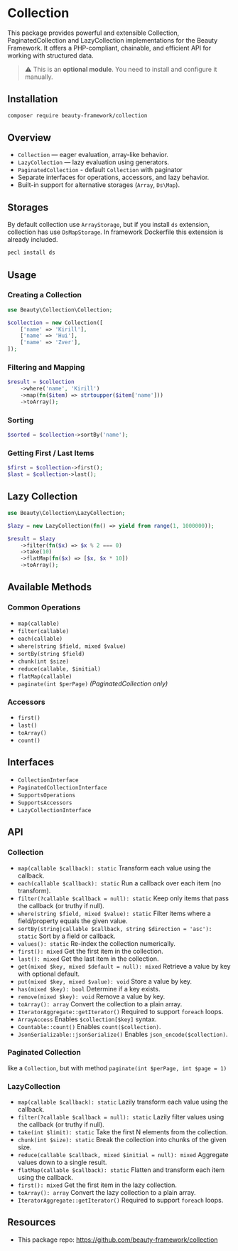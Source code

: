 # Collection

This package provides powerful and extensible Collection, PaginatedCollection and LazyCollection implementations for the Beauty Framework. It offers a PHP-compliant, chainable, and efficient API for working with structured data.

> ⚠️ This is an **optional module**. You need to install and configure it manually.


## Installation

```bash
composer require beauty-framework/collection
```


## Overview

* `Collection` — eager evaluation, array-like behavior.
* `LazyCollection` — lazy evaluation using generators.
* `PaginatedCollection` - default `Collection` with paginator
* Separate interfaces for operations, accessors, and lazy behavior.
* Built-in support for alternative storages (`Array`, `Ds\Map`).


## Storages

By default collection use `ArrayStorage`, but if you install `ds` extension, collection has use `DsMapStorage`. In framework Dockerfile this extension is already included.
```bash
pecl install ds
```

## Usage

### Creating a Collection

```php
use Beauty\Collection\Collection;

$collection = new Collection([
    ['name' => 'Kirill'],
    ['name' => 'Hui'],
    ['name' => 'Zver'],
]);
```

### Filtering and Mapping

```php
$result = $collection
    ->where('name', 'Kirill')
    ->map(fn($item) => strtoupper($item['name']))
    ->toArray();
```

### Sorting

```php
$sorted = $collection->sortBy('name');
```

### Getting First / Last Items

```php
$first = $collection->first();
$last = $collection->last();
```


## Lazy Collection

```php
use Beauty\Collection\LazyCollection;

$lazy = new LazyCollection(fn() => yield from range(1, 1000000));

$result = $lazy
    ->filter(fn($x) => $x % 2 === 0)
    ->take(10)
    ->flatMap(fn($x) => [$x, $x * 10])
    ->toArray();
```


## Available Methods

### Common Operations

* `map(callable)`
* `filter(callable)`
* `each(callable)`
* `where(string $field, mixed $value)`
* `sortBy(string $field)`
* `chunk(int $size)`
* `reduce(callable, $initial)`
* `flatMap(callable)`
* `paginate(int $perPage)` *(PaginatedCollection only)*

### Accessors

* `first()`
* `last()`
* `toArray()`
* `count()`


## Interfaces

* `CollectionInterface`
* `PaginatedCollectionInterface`
* `SupportsOperations`
* `SupportsAccessors`
* `LazyCollectionInterface`


## API

### Collection
* `map(callable $callback): static`
  Transform each value using the callback.
* `each(callable $callback): static`
  Run a callback over each item (no transform).
* `filter(?callable $callback = null): static`
  Keep only items that pass the callback (or truthy if null).
* `where(string $field, mixed $value): static`
  Filter items where a field/property equals the given value.
* `sortBy(string|callable $callback, string $direction = 'asc'): static`
  Sort by a field or callback.
* `values(): static`
  Re-index the collection numerically.
* `first(): mixed`
  Get the first item in the collection.
* `last(): mixed`
  Get the last item in the collection.
* `get(mixed $key, mixed $default = null): mixed`
  Retrieve a value by key with optional default.
* `put(mixed $key, mixed $value): void`
  Store a value by key.
* `has(mixed $key): bool`
  Determine if a key exists.
* `remove(mixed $key): void`
  Remove a value by key.
* `toArray(): array`
  Convert the collection to a plain array.
* `IteratorAggregate::getIterator()`
  Required to support `foreach` loops.
* `ArrayAccess`
  Enables `$collection[$key]` syntax.
* `Countable::count()`
  Enables `count($collection)`.
* `JsonSerializable::jsonSerialize()`
  Enables `json_encode($collection)`.


### Paginated Collection
like a `Collection`, but with method `paginate(int $perPage, int $page = 1)`

### LazyCollection
* `map(callable $callback): static`
  Lazily transform each value using the callback.
* `filter(?callable $callback = null): static`
  Lazily filter values using the callback (or truthy if null).
* `take(int $limit): static`
  Take the first N elements from the collection.
* `chunk(int $size): static`
  Break the collection into chunks of the given size.
* `reduce(callable $callback, mixed $initial = null): mixed`
  Aggregate values down to a single result.
* `flatMap(callable $callback): static`
  Flatten and transform each item using the callback.
* `first(): mixed`
  Get the first item in the lazy collection.
* `toArray(): array`
  Convert the lazy collection to a plain array.
* `IteratorAggregate::getIterator()`
  Required to support `foreach` loops.


## Resources

- This package repo: https://github.com/beauty-framework/collection
